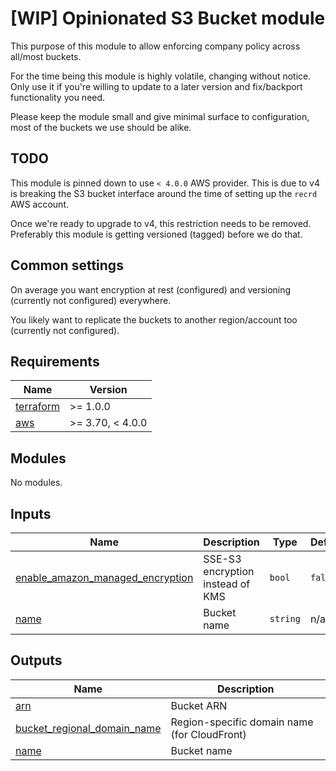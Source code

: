 <!--
To update docs, run:
  docker run --rm --volume "$(pwd):/terraform-docs" -u $(id -u) quay.io/terraform-docs/terraform-docs:0.16.0 /terraform-docs
-->
# [WIP] Opinionated S3 Bucket module

This purpose of this module to allow enforcing company policy across all/most buckets.

For the time being this module is highly volatile, changing without notice. Only use it if you're willing to update to a later version and fix/backport functionality you need.

Please keep the module small and give minimal surface to configuration, most of the buckets we use should be alike.

## TODO

This module is pinned down to use `< 4.0.0` AWS provider. This is due to v4 is breaking the S3 bucket interface around the time of setting up the `recrd` AWS account.

Once we're ready to upgrade to v4, this restriction needs to be removed.
Preferably this module is getting versioned (tagged) before we do that.

## Common settings

On average you want encryption at rest (configured) and versioning (currently not configured) everywhere.

You likely want to replicate the buckets to another region/account too (currently not configured).

<!-- BEGIN_TF_DOCS -->
## Requirements

| Name | Version |
|------|---------|
| <a name="requirement_terraform"></a> [terraform](#requirement\_terraform) | >= 1.0.0 |
| <a name="requirement_aws"></a> [aws](#requirement\_aws) | >= 3.70, < 4.0.0 |

## Modules

No modules.

## Inputs

| Name | Description | Type | Default | Required |
|------|-------------|------|---------|:--------:|
| <a name="input_enable_amazon_managed_encryption"></a> [enable\_amazon\_managed\_encryption](#input\_enable\_amazon\_managed\_encryption) | SSE-S3 encryption instead of KMS | `bool` | `false` | no |
| <a name="input_name"></a> [name](#input\_name) | Bucket name | `string` | n/a | yes |

## Outputs

| Name | Description |
|------|-------------|
| <a name="output_arn"></a> [arn](#output\_arn) | Bucket ARN |
| <a name="output_bucket_regional_domain_name"></a> [bucket\_regional\_domain\_name](#output\_bucket\_regional\_domain\_name) | Region-specific domain name (for CloudFront) |
| <a name="output_name"></a> [name](#output\_name) | Bucket name |
<!-- END_TF_DOCS -->
